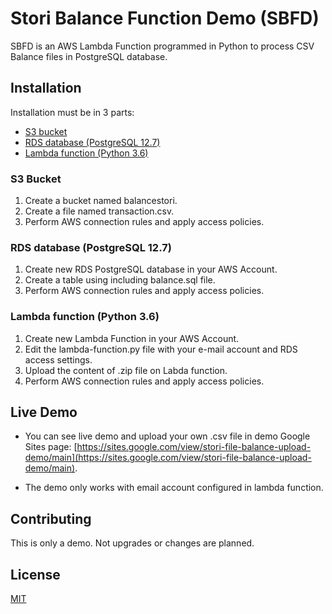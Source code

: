 # Stori Balance Function Demo (SBFD)

SBFD is an AWS Lambda Function programmed in Python to process CSV Balance files in PostgreSQL database.

## Installation
Installation must be in 3 parts:
* [S3 bucket](#s3-bucket)
* [RDS database (PostgreSQL 12.7)](#rds-database-(postgreSQL-12.7))
* [Lambda function (Python 3.6)](#lambda-function-(Python-3.6))

### S3 Bucket
1. Create a bucket named balancestori.
2. Create a file named transaction.csv.
3. Perform AWS connection rules and apply access policies.

### RDS database (PostgreSQL 12.7)
1. Create new RDS PostgreSQL database in your AWS Account.
2. Create a table using including balance.sql file.
3. Perform AWS connection rules and apply access policies.

### Lambda function (Python 3.6)
1. Create new Lambda Function in your AWS Account.
2. Edit the lambda-function.py file with your e-mail account and RDS access settings.
3. Upload the content of .zip file on Labda function.
4. Perform AWS connection rules and apply access policies.

## Live Demo
* You can see live demo and upload your own .csv file in demo Google Sites page: [https://sites.google.com/view/stori-file-balance-upload-demo/main](https://sites.google.com/view/stori-file-balance-upload-demo/main).

* The demo only works with email account configured in lambda function.

## Contributing
This is only a demo. Not upgrades or changes are planned.

## License
[MIT](https://choosealicense.com/licenses/mit/)